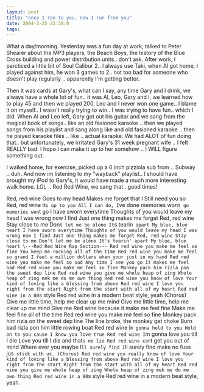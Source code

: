 ```yaml
---
layout: post
title: "once I ran to you, now I run from you"
date: 2004-3-25 23:38:0
tags: 
---
```


What a day/morning. Yesterday was a fun day at work, talked to Peter Shearer about the MP3 players, the Beach Boys, the history of the Blue Cross building and power distribution units.. don't ask. After work, I parcticed a little bit of Soul Calibur 2.. I always use Taki, when Al got home, I played against him, he won 3 games to 2.. not too bad for someone who doesn't play regularly .. apparently I'm getting better.

Then it was cards at Gary's, what can I say, any time Gary and I drink, we always have a whole lot of fun.. it was Al, Leo, Gary and I, we learned how to play 45 and then we played 200, Leo and I never won one game.. I blame it on myself.. I wasn't really trying to win.. I was trying to have fun.. which I did. When Al and Leo left, Gary got out his guitar and we sang from the magical book of songs.. like an old fasioned karaoke .. then we played songs from his playlist and sang along like and old fasioned karaoke .. then he played karaoke files .. like .. actual karaoke. We had ALOT of fun doing that.. but unfortunately, we irritated Gary's 31 week pregnant wife .. I felt REALLY bad. I hope I can make it up to her somehow .. I WILL figure something out.

I walked home, for exercise, picked up a 6 inch pizziola sub from .. Subway .. duh. And now im listening to my "wayback" playlist.. I should have brought my iPod to Gary's, it would have made a much more interesting walk home. LOL .. Red Red Wine, we sang that.. good times!

Red, red wine
Goes to my head
Makes me forget that I
Still need you so
Red, red wine
It`s up to you
All I can do, I`ve done
memories won`t go
memories won`t go
I have sworn everytime
Thoughts of you would leave my head
I was wrong now I find
Just one thing makes me forget
Red, red wine
Stay close to me
Don`t let me be alone
It`s tearin` apart
My blue, blue heart
I have sworn everytime
Thoughts of you would leave my head
I was wrong now I find
Just one thing makes me forget
Red, red wine
Stay close to me
Don't let me be alone
It's tearin' apart
My blue, blue heart
\---Red Red Wine Rap Section---
Red red wine you make me feel so fine
You keep me rocking all of the time
Red red wine you make me feel so grand
I feel a million dollars when your just in my hand
Red red wine you make me feel so sad
Any time I see you go it makes me feel bad
Red red wine you make me feel so fine
Monkey pack him rizla pon the sweet dep line
Red red wine you give me whole heap of zing
Whole heap of zing mek me do me own thing
Red red wine you know of love
Your kind of loving like a blessing from above
Red red wine I love you right from the start
Right from the start with all of my heart
Red red wine in a 80`s style
Red red wine in a modern beat style, yeah
(Chorus)
Give me little time, help me clear up me mind
Give me little time, help me clear up me mind
Give me Red wine because it make me feel fine
Make me feel fine all of the time
Red red wine you make me feel so fine
Monkey pack him rizla on the sweet dep line
The line broke, the monkey get choke
Burn bad rizla pon him little rowing boat
Red red wine I`m gonna hold to you
Hold on to you cause I know you love true
Red red wine I`m gonna love you till I die
Love you till I die and that`s no lie
Red red wine can`t get you out of mind
Where ever you maybe I`ll surely find
I`ll surely find make no fuss jus` stick with us.
(Chorus)
Red red wine you really know of love
Your kind of loving like a blessing from above
Red red wine I love you right from the start
Right from the start with all of my heart
Red red wine you give me whole heap of zing
Whole heap of zing mek me do me own thing
Red red wine in a 80`s style
Red red wine in a modern beat style, yeah.
